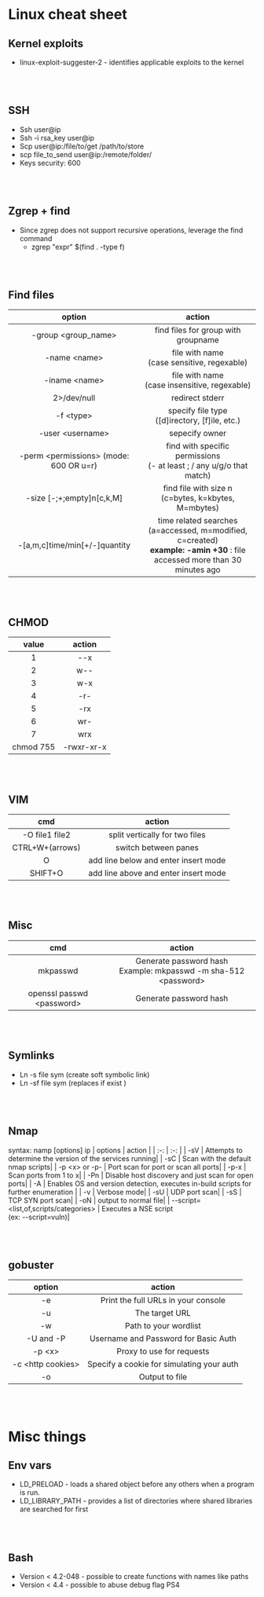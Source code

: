 # Linux cheat sheet

## Kernel exploits
- linux-exploit-suggester-2 - identifies applicable exploits to the kernel

<br><br>

## SSH 
- Ssh user@ip 
- Ssh -i rsa_key user@ip 
- Scp user@ip:/file/to/get /path/to/store
- scp file_to_send user@ip:/remote/folder/ 
- Keys security: 600

<br><br>

## Zgrep + find
- Since zgrep does not support recursive operations, leverage the find command
  - zgrep "expr" $(find . -type f)

<br><br>

## Find files 

| option | action |
| :-: | :-: |
| -group \<group_name> | find files for group with groupname |
| -name \<name> | file with name <br>(case sensitive, regexable) |
| -iname \<name> | file with name <br>(case insensitive, regexable) |
| 2>/dev/null | redirect stderr |
| -f \<type> | specify file type <br>([d]irectory, [f]ile, etc.)|
| -user \<username> | sepecify owner|
| -perm \<permissions> (mode: 600 OR u=r)| find with specific permissions <br>(\- at least ; / any u/g/o that match) |
| -size [-;+;empty]n[c,k,M]  | find file with size n <br>(c=bytes, k=kbytes, M=mbytes) |
|  -[a,m,c]time/min[+/-]quantity| time related searches (a=accessed, m=modified, c=created)<br><b>example: -amin +30 </b> : file accessed more than 30 minutes ago|
 
<br><br>

## CHMOD

| value | action |
|:-:| :-:|
| 1 | --x |
| 2 | w-- |
| 3 | w-x |
| 4 | -r- |
| 5 | -rx |
| 6 | wr- |
| 7 | wrx |
| chmod 755 <file> | -rwxr-xr-x|

<br><br>

## VIM
| cmd | action |
| :-: | :-: |
| -O file1 file2 | split vertically for two files |
| CTRL+W+(arrows) | switch between panes |
| O | add line below and enter insert mode |
| SHIFT+O | add line above and enter insert mode |

<br><br>

## Misc

| cmd | action | 
| :-: | :-: |
| mkpasswd | Generate password hash <br> Example: mkpasswd -m sha-512 \<password>|
| openssl passwd \<password> | Generate password hash |

<br><br>

## Symlinks 
- Ln -s file sym (create soft symbolic link) 
- Ln -sf file sym (replaces if exist ) 

<br><br>

## Nmap
syntax: namp [options] ip
| options | action | 
| :-: | :-: |
| -sV	| Attempts to determine the version of the services running|
| -sC	| Scan with the default nmap scripts|
| -p \<x> or -p- |	Port scan for port <x> or scan all ports|
| -p-x | Scan ports from 1 to x|
| -Pn	| Disable host discovery and just scan for open ports|
| -A	| Enables OS and version detection, executes in-build scripts for further enumeration |
|  -v  |	Verbose mode|
|  -sU |	UDP port scan|
|  -sS |	TCP SYN port scan|
|  -oN |   output to normal file|
| --script=\<list,of,scripts/categories> | Executes a NSE script <br> (ex: --script=vuln)| 

<br><br>

## gobuster
| option | action 
| :-: | :-:|
| -e |	Print the full URLs in your console | 
| -u |	The target URL | 
| -w |	Path to your wordlist |
| -U and -P |	Username and Password for Basic Auth | 
| -p \<x>	| Proxy to use for requests | 
| -c \<http cookies> |	Specify a cookie for simulating your auth |
| -o | Output to file |


<br><br>

# Misc things
## Env vars
- LD_PRELOAD - loads a shared object before any others when a program is run. 
- LD_LIBRARY_PATH - provides a list of directories where shared libraries are searched for first

<br><br>

## Bash 
- Version < 4.2-048 - possible to create functions with names like paths
- Version < 4.4 - possible to abuse debug flag PS4